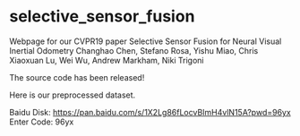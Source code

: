 # selective_sensor_fusion
Webpage for our CVPR19 paper
Selective Sensor Fusion for Neural Visual Inertial Odometry
Changhao Chen, Stefano Rosa, Yishu Miao, Chris Xiaoxuan Lu, Wei Wu, Andrew Markham, Niki Trigoni 

The source code has been released!

Here is our preprocessed dataset.

Baidu Disk:  https://pan.baidu.com/s/1X2Lg86fLocvBImH4vlN15A?pwd=96yx Enter Code: 96yx

